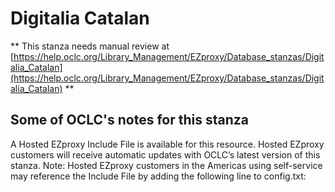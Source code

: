# Digitalia Catalan
** This stanza needs manual review at [https://help.oclc.org/Library_Management/EZproxy/Database_stanzas/Digitalia_Catalan](https://help.oclc.org/Library_Management/EZproxy/Database_stanzas/Digitalia_Catalan) **

## Some of OCLC's notes for this stanza

A Hosted EZproxy Include File is available for this resource. Hosted EZproxy customers will receive automatic updates with OCLC&rsquo;s latest version of this stanza. Note: Hosted EZproxy customers in the Americas using self-service may reference the Include File by adding the following line to config.txt:

&nbsp;

&nbsp;
